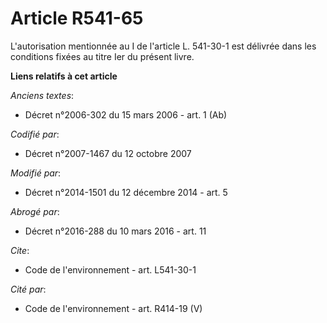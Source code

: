 # Article R541-65

L'autorisation mentionnée au I de l'article L. 541-30-1 est délivrée dans les conditions fixées au titre Ier du présent
livre.

**Liens relatifs à cet article**

_Anciens textes_:

  - Décret n°2006-302 du 15 mars 2006 - art. 1 (Ab)

_Codifié par_:

  - Décret n°2007-1467 du 12 octobre 2007

_Modifié par_:

  - Décret n°2014-1501 du 12 décembre 2014 - art. 5

_Abrogé par_:

  - Décret n°2016-288 du 10 mars 2016 - art. 11

_Cite_:

  - Code de l'environnement - art. L541-30-1

_Cité par_:

  - Code de l'environnement - art. R414-19 (V)

